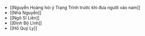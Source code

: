 - [[Nguyễn Hoàng hỏi ý Trạng Trình trước khi đưa người vào nam]]
- [[Nhà Nguyễn]]
- [[Ngô Sĩ Liên]]
- [[Đinh Bộ Lĩnh]]
- [[Hồ Quý Ly]]
